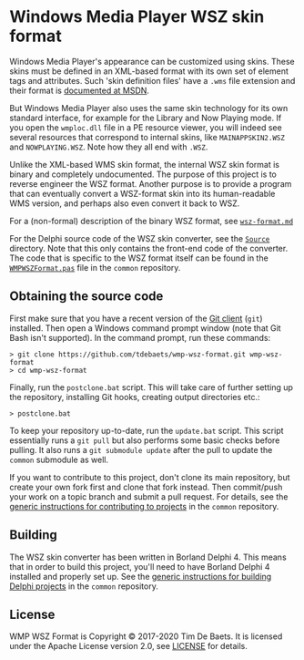 Windows Media Player WSZ skin format
====================================

Windows Media Player's appearance can be customized using skins. These skins must be defined in an XML-based format with its own set of element tags and attributes. Such 'skin definition files' have a `.wms` file extension and their format is [documented at MSDN](https://msdn.microsoft.com/en-us/library/windows/desktop/dd564354(v=vs.85).aspx).

But Windows Media Player also uses the same skin technology for its own standard interface, for example for the Library and Now Playing mode. If you open the `wmploc.dll` file in a PE resource viewer, you will indeed see several resources that correspond to internal skins, like `MAINAPPSKIN2.WSZ` and `NOWPLAYING.WSZ`. Note how they all end with `.WSZ`.

Unlike the XML-based WMS skin format, the internal WSZ skin format is binary and completely undocumented. The purpose of this project is to reverse engineer the WSZ format. Another purpose is to provide a program that can eventually convert a WSZ-format skin into its human-readable WMS version, and perhaps also even convert it back to WSZ.

For a (non-formal) description of the binary WSZ format, see [`wsz-format.md`](wsz-format.md)

For the Delphi source code of the WSZ skin converter, see the [`Source`](Source) directory. Note that this only contains the front-end code of the converter. The code that is specific to the WSZ format itself can be found in the [`WMPWSZFormat.pas`](https://github.com/tdebaets/common/blob/master/Delphi/LibUser/WMPWSZFormat.pas) file in the `common` repository.

Obtaining the source code
-------------------------

First make sure that you have a recent version of the [Git client](https://git-scm.com/) (`git`) installed. Then open a Windows command prompt window (note that Git Bash isn't supported). In the command prompt, run these commands:
```
> git clone https://github.com/tdebaets/wmp-wsz-format.git wmp-wsz-format
> cd wmp-wsz-format
```

Finally, run the `postclone.bat` script. This will take care of further setting up the repository, installing Git hooks, creating output directories etc.:
```
> postclone.bat
```

To keep your repository up-to-date, run the `update.bat` script. This script essentially runs a `git pull` but also performs some basic checks before pulling. It also runs a `git submodule update` after the pull to update the `common` submodule as well.

If you want to contribute to this project, don't clone its main repository, but create your own fork first and clone that fork instead. Then commit/push your work on a topic branch and submit a pull request. For details, see the [generic instructions for contributing to projects](https://github.com/tdebaets/common/blob/master/CONTRIBUTING.md) in the `common` repository.

Building
--------

The WSZ skin converter has been written in Borland Delphi 4. This means that in order to build this project, you'll need to have Borland Delphi 4 installed and properly set up. See the [generic instructions for building Delphi projects](https://github.com/tdebaets/common/blob/master/Delphi/Building.md) in the `common` repository.

License
-------

WMP WSZ Format is Copyright © 2017-2020 Tim De Baets. It is licensed under the Apache License version 2.0, see [LICENSE](LICENSE) for details.
